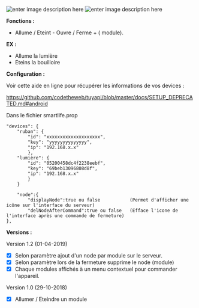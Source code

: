 ![enter image description here](https://raw.githubusercontent.com/Spikharpax/Avatar-Serveur/master/logo/Avatar.jpg)
![enter image description here](https://images-na.ssl-images-amazon.com/images/I/51ggpKwx+cL._SL210_QL95_BG0,0,0,0_FMpng_.png)

**Fonctions :**

-   Allume / Eteint - Ouvre / Ferme + ( module).

**EX :**

- Allume la lumière
- Eteins la bouilloire

**Configuration :**

Voir cette aide en ligne pour récupérer les informations de vos devices :

https://github.com/codetheweb/tuyapi/blob/master/docs/SETUP_DEPRECATED.md#android

Dans le fichier smartlife.prop

	"devices": {
		"ruban": {
			"id": "xxxxxxxxxxxxxxxxxxxx",
			"key": "yyyyyyyyyyyyyy",
			"ip": "192.168.x.x"
			},
		"lumière": {
			"id": "05200458dc4f2238eebf",
			"key": "69beb13096808d8f",                                
			"ip": "192.168.x.x"
			}
		}
		
		"node":{
			"displayNode":true ou false 		  (Permet d'afficher une icône sur l'interface du serveur)
			"delNodeAfterCommand":true ou false   (Efface l'icone de l'interface après une commande de fermeture)
	},	
		
**Versions :**

Version 1.2 (01-04-2019)

- [x] Selon paramètre ajout d'un node par module sur le serveur.
- [x] Selon paramètre lors de la fermeture supprime le node (module)
- [x] Chaque modules affichés à un menu contextuel pour commander l'appareil.

Version 1.0 (29-10-2018)

- [x] Allumer / Eteindre un module

